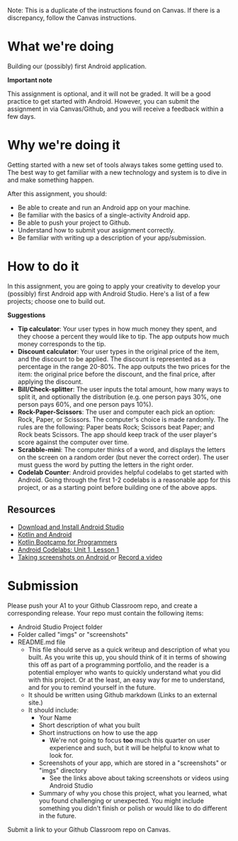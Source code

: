 Note: This is a duplicate of the instructions found on Canvas. If there is a discrepancy, follow the Canvas instructions. 

# What we're doing

Building our (possibly) first Android application. 

**Important note**

This assignment is optional, and it will not be graded. It will be a good practice to get started with Android. However, you can submit the assignment in via Canvas/Github, and you will receive a feedback within a few days.

# Why we're doing it
Getting started with a new set of tools always takes some getting used to. The best way to get familiar with a new technology and system is to dive in and make something happen. 

After this assignment, you should: 

- Be able to create and run an Android app on your machine.
- Be familiar with the basics of a single-activity Android app. 
- Be able to push your project to Github. 
- Understand how to submit your assignment correctly. 
- Be familiar with writing up a description of your app/submission. 

# How to do it

In this assignment, you are going to apply your creativity to develop your (possibly) first Android app with Android Studio. Here's a list of a few projects; choose one to build out. 

**Suggestions**
- **Tip calculator**: Your user types in how much money they spent, and they choose a percent they would like to tip. The app outputs how much money corresponds to the tip.
- **Discount calculator**: Your user types in the original price of the item, and the discount to be applied. The discount is represented as a percentage in the range 20-80%. The app outputs the two prices for the item: the original price before the discount, and the final price, after applying the discount.
- **Bill/Check-splitter**: The user inputs the total amount, how many ways to split it, and optionally the distribution (e.g. one person pays 30%, one person pays 60%, and one person pays 10%). 
- **Rock-Paper-Scissors**: The user and computer each pick an option: Rock, Paper, or Scissors. The computer's choice is made randomly. The rules are the following: Paper beats Rock; Scissors beat Paper; and Rock beats Scissors. The app should keep track of the user player's score against the computer over time.
- **Scrabble-mini**: The computer thinks of a word, and displays the letters on the screen on a random order (but never the correct order). The user must guess the word by putting the letters in the right order.
- **Codelab Counter**: Android provides helpful codelabs to get started with Android. Going through the first 1-2 codelabs is a reasonable app for this project, or as a starting point before building one of the above apps. 

## Resources
- [Download and Install Android Studio](https://developer.android.com/studio)
- [Kotlin and Android](https://developer.android.com/kotlin/first)
- [Kotlin Bootcamp for Programmers](https://developer.android.com/courses/kotlin-bootcamp/overview)
- [Android Codelabs: Unit 1, Lesson 1 ](https://developer.android.com/courses/fundamentals-training/toc-v2)
- [Taking screenshots on Android ](https://developer.android.com/studio/debug/am-screenshot) or [Record a video](https://developer.android.com/studio/debug/am-video)

# Submission
Please push your A1 to your Github Classroom repo, and create a corresponding release. Your repo must contain the following items:

- Android Studio Project folder
- Folder called "imgs" or "screenshots"
- README.md file 
   - This file should serve as a quick writeup and description of what you built. As you write this up, you should think of it in terms of showing this off as part of a programming portfolio, and the reader is a potential employer who wants to quickly understand what you did with this project. Or at the least, an easy way for me to understand, and for you to remind yourself in the future. 
   - It should be written using Github markdown (Links to an external site.)
   - It should include: 
     - Your Name
     - Short description of what you built
     - Short instructions on how to use the app 
        - We're not going to focus **too** much this quarter on user experience and such, but it will be helpful to know what to look for.
     - Screenshots of your app, which are stored in a "screenshots" or "imgs" directory 
        - See the links above about taking screenshots or videos using Android Studio
     - Summary of why you chose this project, what you learned, what you found challenging or unexpected. You might include something you didn't finish or polish or would like to do different in the future. 

Submit a link to your Github Classroom repo on Canvas. 

